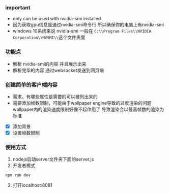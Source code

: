 ### important
- only can be used with nvidia-smi installed
- 因为获取gpu信息是通过nvidia-smi命令行 所以确保你的电脑上有nvidia-smi
- windows 10系统来说 nvidia-smi 一般在 `C:\\Program Files\\NVIDIA Corporation\\NVSMI\\`这个文件夹里

### 功能点
- 解析 nvidia-smi的内容 并且展示出来
- 解析完毕的内容 通过websocket发送到网页端

### 创建简单的客户端内容
- 需求，有哪些属性是需要的可以被列出来的
- 需要添加帧数限制，可能由于wallpaper engine导致的过度渲染的问题 wallpaper内的渲染速度限制好像不起作用了 导致渲染会以最高帧数的渲染为标准
- [x] 添加背景
- [x] 设置帧数限制

### 使用方式
1. nodejs启动server文件夹下面的server.js
2. 开发者模式
```
npm run dev
```
3. 打开localhost:8081 